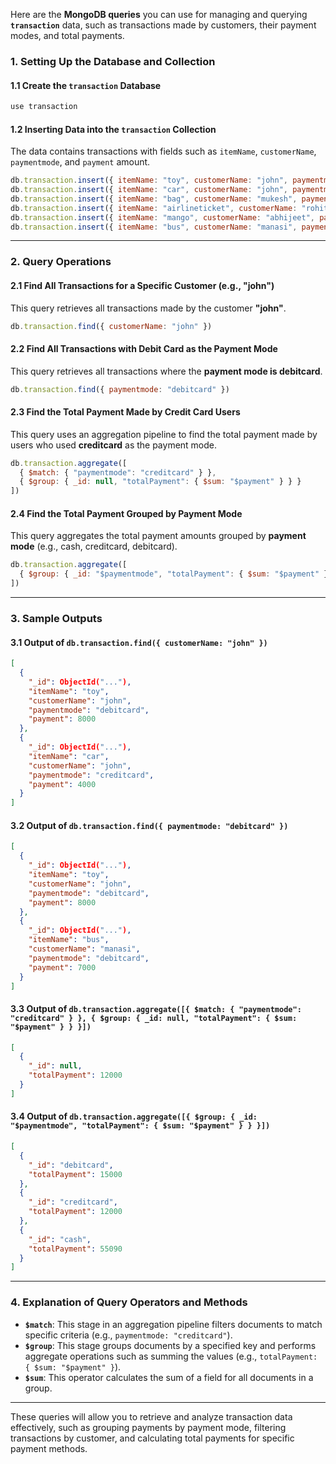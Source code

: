 Here are the **MongoDB queries** you can use for managing and querying **`transaction`** data, such as transactions made by customers, their payment modes, and total payments.

### 1. **Setting Up the Database and Collection**

#### 1.1 **Create the `transaction` Database**
```javascript
use transaction
```

#### 1.2 **Inserting Data into the `transaction` Collection**
The data contains transactions with fields such as `itemName`, `customerName`, `paymentmode`, and `payment` amount.

```javascript
db.transaction.insert({ itemName: "toy", customerName: "john", paymentmode: "debitcard", payment: 8000 })
db.transaction.insert({ itemName: "car", customerName: "john", paymentmode: "creditcard", payment: 4000 })
db.transaction.insert({ itemName: "bag", customerName: "mukesh", paymentmode: "cash", payment: 5000 })
db.transaction.insert({ itemName: "airlineticket", customerName: "rohit", paymentmode: "cash", payment: 50090 })
db.transaction.insert({ itemName: "mango", customerName: "abhijeet", paymentmode: "creditcard", payment: 8000 })
db.transaction.insert({ itemName: "bus", customerName: "manasi", paymentmode: "debitcard", payment: 7000 })
```

---

### 2. **Query Operations**

#### 2.1 **Find All Transactions for a Specific Customer (e.g., "john")**
This query retrieves all transactions made by the customer **"john"**.

```javascript
db.transaction.find({ customerName: "john" })
```

#### 2.2 **Find All Transactions with Debit Card as the Payment Mode**
This query retrieves all transactions where the **payment mode is debitcard**.

```javascript
db.transaction.find({ paymentmode: "debitcard" })
```

#### 2.3 **Find the Total Payment Made by Credit Card Users**
This query uses an aggregation pipeline to find the total payment made by users who used **creditcard** as the payment mode.

```javascript
db.transaction.aggregate([
  { $match: { "paymentmode": "creditcard" } },
  { $group: { _id: null, "totalPayment": { $sum: "$payment" } } }
])
```

#### 2.4 **Find the Total Payment Grouped by Payment Mode**
This query aggregates the total payment amounts grouped by **payment mode** (e.g., cash, creditcard, debitcard).

```javascript
db.transaction.aggregate([
  { $group: { _id: "$paymentmode", "totalPayment": { $sum: "$payment" } } }
])
```

---

### 3. **Sample Outputs**

#### 3.1 **Output of `db.transaction.find({ customerName: "john" })`**
```json
[
  {
    "_id": ObjectId("..."),
    "itemName": "toy",
    "customerName": "john",
    "paymentmode": "debitcard",
    "payment": 8000
  },
  {
    "_id": ObjectId("..."),
    "itemName": "car",
    "customerName": "john",
    "paymentmode": "creditcard",
    "payment": 4000
  }
]
```

#### 3.2 **Output of `db.transaction.find({ paymentmode: "debitcard" })`**
```json
[
  {
    "_id": ObjectId("..."),
    "itemName": "toy",
    "customerName": "john",
    "paymentmode": "debitcard",
    "payment": 8000
  },
  {
    "_id": ObjectId("..."),
    "itemName": "bus",
    "customerName": "manasi",
    "paymentmode": "debitcard",
    "payment": 7000
  }
]
```

#### 3.3 **Output of `db.transaction.aggregate([{ $match: { "paymentmode": "creditcard" } }, { $group: { _id: null, "totalPayment": { $sum: "$payment" } } }])`**
```json
[
  {
    "_id": null,
    "totalPayment": 12000
  }
]
```

#### 3.4 **Output of `db.transaction.aggregate([{ $group: { _id: "$paymentmode", "totalPayment": { $sum: "$payment" } } }])`**
```json
[
  {
    "_id": "debitcard",
    "totalPayment": 15000
  },
  {
    "_id": "creditcard",
    "totalPayment": 12000
  },
  {
    "_id": "cash",
    "totalPayment": 55090
  }
]
```

---

### 4. **Explanation of Query Operators and Methods**

- **`$match`**: This stage in an aggregation pipeline filters documents to match specific criteria (e.g., `paymentmode: "creditcard"`).
- **`$group`**: This stage groups documents by a specified key and performs aggregate operations such as summing the values (e.g., `totalPayment: { $sum: "$payment" }`).
- **`$sum`**: This operator calculates the sum of a field for all documents in a group.

---

These queries will allow you to retrieve and analyze transaction data effectively, such as grouping payments by payment mode, filtering transactions by customer, and calculating total payments for specific payment methods.
